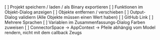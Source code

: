 [ ] Projekt speichern / laden / als Binary exportieren
[ ] Funktionen im Objekt-Dialog anzeigen
[ ] Objekte entfernen / verschieben
[ ] Output-Dialog validiern (Alle Objekte müssen einen Wert haben)
[ ] GitHub Link
[ ] Mehrere Sprachen
[ ] Variablen im Zusammenfassungs-Dialog Farben zuweisen
[ ] ConnectorSpace -> AppContext -> Pfeile abhängig vom Model rendern, nicht mit dem callback Zeugs
